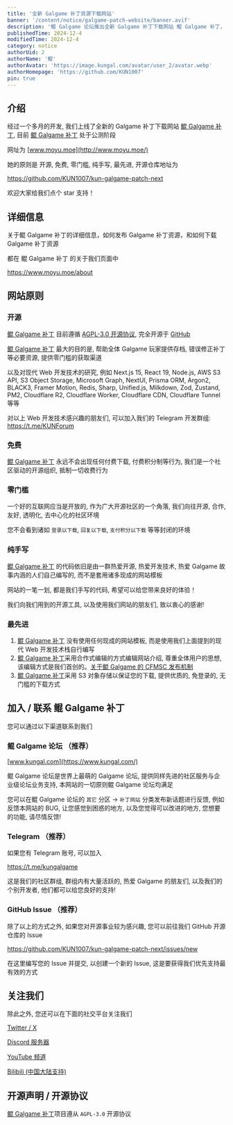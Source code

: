 ```yaml
---
title: '全新 Galgame 补丁资源下载网站'
banner: '/content/notice/galgame-patch-website/banner.avif'
description: '鲲 Galgame 论坛推出全新 Galgame 补丁下载网站 鲲 Galgame 补丁，目前处于公测阶段，致力于提供开源、免费、零门槛的补丁资源下载服务。该网站基于现代 Web 技术（如 Next.js 15、React 19、Node.js 等）开发，代码完全开源，遵循 AGPL-3.0 协议。用户无需注册即可下载补丁，所有资源均由社区驱动。反馈可通过论坛、Telegram 群组、GitHub Issue 等方式提交。此外，网站支持 S3 对象存储，确保高速下载体验。欢迎关注相关社交平台（X、Discord、Bilibili 等）获取更多信息。'
publishedTime: 2024-12-4
modifiedTime: 2024-12-4
category: notice
authorUid: 2
authorName: '鲲'
authorAvatar: 'https://image.kungal.com/avatar/user_2/avatar.webp'
authorHomepage: 'https://github.com/KUN1007'
pin: true
---
```


## 介绍

经过一个多月的开发, 我们上线了全新的 Galgame 补丁下载网站 [鲲 Galgame 补丁](https://www.moyu.moe/), 目前 [鲲 Galgame 补丁](https://www.moyu.moe/) 处于公测阶段

网址为 [www.moyu.moe](http://www.moyu.moe/)

她的原则是 开源, 免费, 零门槛, 纯手写, 最先进, 开源仓库地址为

https://github.com/KUN1007/kun-galgame-patch-next

欢迎大家给我们点个 star 支持！

## 详细信息

关于鲲 Galgame 补丁的详细信息，如何发布 Galgame 补丁资源，和如何下载 Galgame 补丁资源

都在 鲲 Galgame 补丁 的关于我们页面中

https://www.moyu.moe/about

## 网站原则

### 开源

[鲲 Galgame 补丁](https://www.moyu.moe/) 目前遵循 [AGPL-3.0 开源协议](https://www.gnu.org/licenses/gpl-3.0.en.html), 完全开源于 [GitHub](https://github.com/KUN1007/kun-galgame-patch-next)

[鲲 Galgame 补丁](https://www.moyu.moe/) 最大的目的是, 帮助全体 Galgame 玩家提供存档, 错误修正补丁等必要资源, 提供零门槛的获取渠道

以及对现代 Web 开发技术的研究, 例如 Next.js 15, React 19, Node.js, AWS S3 API, S3 Object Storage, Microsoft Graph, NextUI, Prisma ORM, Argon2, BLACK3, Framer Motion, Redis, Sharp, Unified.js, Milkdown, Zod, Zustand, PM2, Cloudflare R2, Cloudflare Worker, Cloudflare CDN, Cloudflare Tunnel 等等

对以上 Web 开发技术感兴趣的朋友们, 可以加入我们的 Telegram 开发群组: https://t.me/KUNForum

### 免费

[鲲 Galgame 补丁](https://www.moyu.moe/) 永远不会出现任何付费下载, 付费积分制等行为, 我们是一个社区驱动的开源组织, 抵制一切收费行为

### 零门槛

一个好的互联网应当是开放的, 作为广大开源社区的一个角落, 我们向往开源, 合作, 友好, 透明化, 去中心化的社区环境

您不会看到诸如 `登录以下载`, `回复以下载`, `支付积分以下载` 等等封闭的环境

### 纯手写

[鲲 Galgame 补丁](https://www.moyu.moe/) 的代码依旧是由一群热爱开源, 热爱开发技术, 热爱 Galgame 故事内涵的人们自己编写的, 而不是套用诸多现成的网站模板

网站的一笔一划, 都是我们手写的代码, 希望可以给您带来良好的体验！

我们向我们用到的开源工具, 以及使用我们网站的朋友们, 致以衷心的感谢!

### 最先进

1. [鲲 Galgame 补丁](https://www.moyu.moe/) 没有使用任何现成的网站模板, 而是使用我们上面提到的现代 Web 开发技术栈自行编写
2. [鲲 Galgame 补丁](https://www.moyu.moe/)采用合作式编辑的方式编辑网站介绍, 尊重全体用户的思想, 该编辑方式是我们首创的。[关于鲲 Galgame 的 CFMSC 发布机制](https://www.moyu.moe/about/notice/cfmsc)
3. [鲲 Galgame 补丁](https://www.moyu.moe/)采用 S3 对象存储以保证您的下载, 提供优质的, 免登录的, 无门槛的下载方式

## 加入 / 联系 鲲 Galgame 补丁

您可以通过以下渠道联系到我们

### 鲲 Galgame 论坛 （推荐）

[www.kungal.com](https://www.kungal.com/)

鲲 Galgame 论坛是世界上最萌的 Galgame 论坛, 提供同样先进的社区服务与企业级论坛业务支持, 本网站的一切原则鲲 Galgame 论坛均满足

您可以在鲲 Galgame 论坛的 `其它` 分区 -> `补丁网站` 分类发布新话题进行反馈, 例如反馈本网站的 BUG, 让您感觉到困惑的地方, 以及您觉得可以改进的地方, 您想要的功能, 请尽情反馈!

### Telegram （推荐）

如果您有 Telegram 账号, 可以加入

https://t.me/kungalgame

这是我们的社区群组, 群组内有大量活跃的, 热爱 Galgame 的朋友们, 以及我们的个别开发者, 他们都可以给您良好的支持!

### GitHub Issue （推荐）

除了以上的方式之外, 如果您对开源事业较为感兴趣, 您可以前往我们 GitHub 开源仓库的 Issue

https://github.com/KUN1007/kun-galgame-patch-next/issues/new

在这里编写您的 Issue 并提交, 以创建一个新的 Issue, 这是要获得我们优先支持最有效的方式

## 关注我们

除此之外, 您还可以在下面的社交平台关注我们

[Twitter / X](https://twitter.com/kungalgame)

[Discord 服务器](https://discord.com/invite/5F4FS2cXhX)

[YouTube 频道](https://youtube.com/@kungalgame)

[Bilibili (中国大陆支持)](https://space.bilibili.com/1748455574)

## 开源声明 / 开源协议

[鲲 Galgame 补丁](https://www.moyu.moe/)项目遵从 `AGPL-3.0` 开源协议

